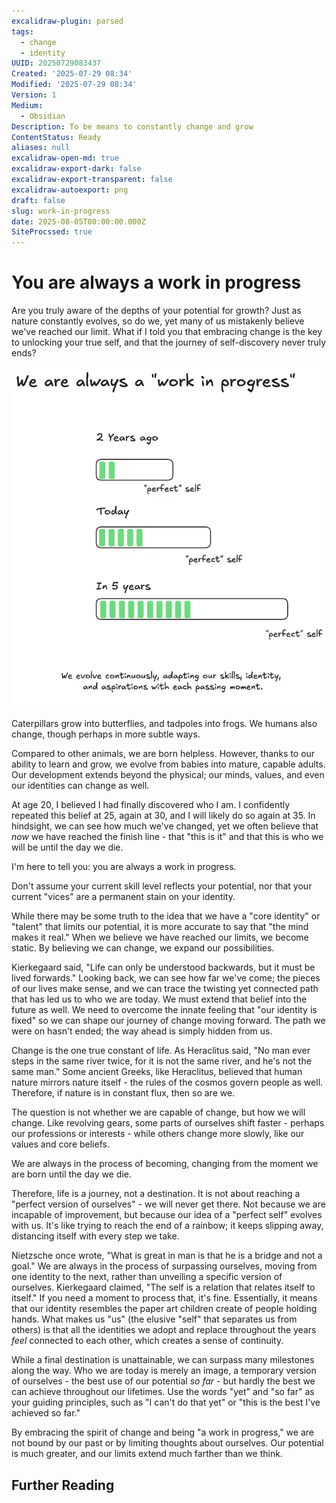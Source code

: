 ```yaml
---
excalidraw-plugin: parsed
tags:
  - change
  - identity
UUID: 20250729083437
Created: '2025-07-29 08:34'
Modified: '2025-07-29 08:34'
Version: 1
Medium:
  - Obsidian
Description: To be means to constantly change and grow
ContentStatus: Ready
aliases: null
excalidraw-open-md: true
excalidraw-export-dark: false
excalidraw-export-transparent: false
excalidraw-autoexport: png
draft: false
slug: work-in-progress
date: 2025-08-05T00:00:00.000Z
SiteProcssed: true
---
```



# You are always a work in progress

Are you truly aware of the depths of your potential for growth? Just as nature constantly evolves, so do we, yet many of us mistakenly believe we've reached our limit. What if I told you that embracing change is the key to unlocking your true self, and that the journey of self-discovery never truly ends? 

![You are always a work in progress (insight).webp](/posts/you-are-always-a-work-in-progress-insight.webp)

<!-- truncate -->

Caterpillars grow into butterflies, and tadpoles into frogs. We humans also change, though perhaps in more subtle ways.

Compared to other animals, we are born helpless. However, thanks to our ability to learn and grow, we evolve from babies into mature, capable adults. Our development extends beyond the physical; our minds, values, and even our identities can change as well.

At age 20, I believed I had finally discovered who I am. I confidently repeated this belief at 25, again at 30, and I will likely do so again at 35. In hindsight, we can see how much we've changed, yet we often believe that *now* we have reached the finish line - that "this is it" and that this is who we will be until the day we die.

I'm here to tell you: you are always a work in progress.

Don't assume your current skill level reflects your potential, nor that your current "vices" are a permanent stain on your identity.

While there may be some truth to the idea that we have a "core identity" or "talent" that limits our potential, it is more accurate to say that "the mind makes it real." When we believe we have reached our limits, we become static. By believing we can change, we expand our possibilities.

Kierkegaard said, "Life can only be understood backwards, but it must be lived forwards." Looking back, we can see how far we've come; the pieces of our lives make sense, and we can trace the twisting yet connected path that has led us to who we are today. We must extend that belief into the future as well. We need to overcome the innate feeling that "our identity is fixed" so we can shape our journey of change moving forward. The path we were on hasn't ended; the way ahead is simply hidden from us.

Change is the one true constant of life. As Heraclitus said, "No man ever steps in the same river twice, for it is not the same river, and he's not the same man." Some ancient Greeks, like Heraclitus, believed that human nature mirrors nature itself - the rules of the cosmos govern people as well. Therefore, if nature is in constant flux, then so are we.

The question is not whether we are capable of change, but how we will change. Like revolving gears, some parts of ourselves shift faster - perhaps our professions or interests - while others change more slowly, like our values and core beliefs.

We are always in the process of becoming, changing from the moment we are born until the day we die.

Therefore, life is a journey, not a destination. It is not about reaching a "perfect version of ourselves" - we will never get there. Not because we are incapable of improvement, but because our idea of a "perfect self" evolves with us. It's like trying to reach the end of a rainbow; it keeps slipping away, distancing itself with every step we take.

Nietzsche once wrote, "What is great in man is that he is a bridge and not a goal." We are always in the process of surpassing ourselves, moving from one identity to the next, rather than unveiling a specific version of ourselves. Kierkegaard claimed, "The self is a relation that relates itself to itself." If you need a moment to process that, it's fine. Essentially, it means that our identity resembles the paper art children create of people holding hands. What makes us "us" (the elusive "self" that separates us from others) is that all the identities we adopt and replace throughout the years *feel* connected to each other, which creates a sense of continuity.

While a final destination is unattainable, we can surpass many milestones along the way. Who we are today is merely an image, a temporary version of ourselves - the best use of our potential *so far* - but hardly the best we can achieve throughout our lifetimes. Use the words "yet" and "so far" as your guiding principles, such as "I can't do that yet" or "this is the best I've achieved so far."

By embracing the spirit of change and being "a work in progress," we are not bound by our past or by limiting thoughts about ourselves. Our potential is much greater, and our limits extend much farther than we think.

## Further Reading
